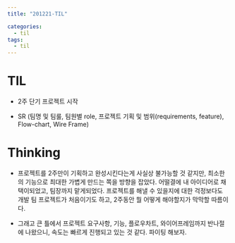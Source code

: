 ```yaml
---
title: "201221-TIL"

categories:
  - til
tags:
  - til
---
```

# TIL
 - 2주 단기 프로젝트 시작

 - SR (팀명 및 팀룰, 팀원별 role, 프로젝트 기획 및 범위(requirements, feature), Flow-chart, Wire Frame)

 

# Thinking
 - 프로젝트를 2주만이 기획하고 완성시킨다는게 사실상 불가능할 것 같지만, 최소한의 기능으로 최대한 가볍게 만드는 쪽을 방향을 잡았다. 어떨결에 내 아이디어로 채택이되었고, 팀장까지 맡게되었다. 프로젝트를 해낼 수 있을지에 대한 걱정보다도 개발 팀 프로젝트가 처음이기도 하고, 2주동안 뭘 어떻게 해야할지가 막막할 따름이다. 

 - 그래고 큰 틀에서 프로젝트 요구사항, 기능, 플로우차트, 와이어프레임까지 반나절에 나왔으니, 속도는 빠르게 진행되고 있는 것 같다. 파이팅 해보자.